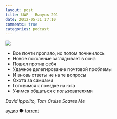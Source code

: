 ```yaml
---
layout: post
title: UWP - Выпуск 291
date: 2012-05-31 17:10
comments: true
categories: podcast
---
```

![](https://podcast.umputun.com/images/uwp/uwp291.JPG)


- Все почти пропало, но потом починилось
- Новое поколение заглядывает в окна
- Пошел против себя
- Удачное делегирование почтовой проблемы
- И вновь ответы не на те вопросы
- Охота за самцами
- Готовимся к поездке на юга
- Учимся общаться с пользователями

_David Ippolito, Tom Cruise Scares Me_

[аудио](https://podcast.umputun.com/media/ump_podcast291.mp3) ● [torrent](http://archive.rucast.net/uwp/media/ump_podcast291.mp3.torrent)


<audio src="https://podcast.umputun.com/media/ump_podcast291.mp3" preload="none">
